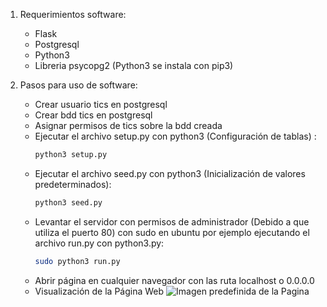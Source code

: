 1. Requerimientos software:

	- Flask
	- Postgresql 
	- Python3
	- Libreria psycopg2 (Python3 se instala con pip3)

2. Pasos para uso de software: 
	
	- Crear usuario tics en postgresql
	- Crear bdd tics en postgresql
	- Asignar permisos de tics sobre la bdd creada
	- Ejecutar el archivo setup.py con python3 (Configuración de tablas) :
		```bash
		python3 setup.py
		```		
	- Ejecutar el archivo seed.py con python3 (Inicialización de valores predeterminados):
		```bash
		python3 seed.py
		```		
	- Levantar el servidor con permisos de administrador (Debido a que utiliza el puerto 80)  con sudo en ubuntu por ejemplo ejecutando el archivo run.py con python3.py:
		```bash
		sudo python3 run.py
		```		
	- Abrir página en cualquier navegador con las ruta localhost o 0.0.0.0
	- Visualización de la Página Web
	![Imagen predefinida de la Pagina](https://github.com/IgnacioYanjari/ProyectoTics1/blob/master/Imagenes/Pagina_Web.png)
	
